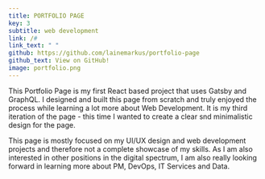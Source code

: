 ```yaml
---
title: PORTFOLIO PAGE
key: 3
subtitle: web development
link: /#
link_text: " "
github: https://github.com/lainemarkus/portfolio-page
github_text: View on GitHub! 
image: portfolio.png
---
```



This Portfolio Page is my first React based project that uses Gatsby and GraphQL. I designed and built this page from scratch and truly enjoyed the process while learning a lot more about Web Development. It is my third iteration of the page - this time I wanted to create a clear snd minimalistic design for the page. 

This page is mostly focused on my UI/UX design and web development projects and therefore not a complete showcase of my skills. As I am also interested in other positions in the digital spectrum, I am also really looking forward in learning more about PM, DevOps, IT Services and Data. 